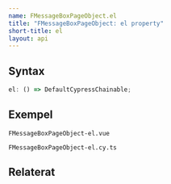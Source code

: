 ```yaml
---
name: FMessageBoxPageObject.el
title: "FMessageBoxPageObject: el property"
short-title: el
layout: api
---
```


## Syntax

```ts nocompile nolint
el: () => DefaultCypressChainable;
```

## Exempel

```import static
FMessageBoxPageObject-el.vue
```

```import
FMessageBoxPageObject-el.cy.ts
```

## Relaterat
